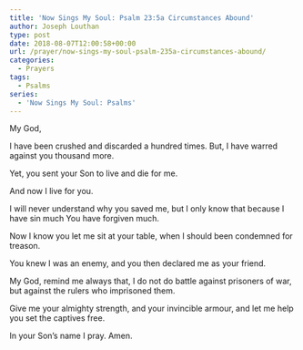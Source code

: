 ```yaml
---
title: 'Now Sings My Soul: Psalm 23:5a Circumstances Abound'
author: Joseph Louthan
type: post
date: 2018-08-07T12:00:58+00:00
url: /prayer/now-sings-my-soul-psalm-235a-circumstances-abound/
categories:
  - Prayers
tags:
  - Psalms
series:
  - 'Now Sings My Soul: Psalms'
---
```

</pre>
  My God,
  
  I have been crushed and 
    discarded a hundred times.
  	But, I have warred against you 
    thousand more.
  
  Yet, you sent your Son to live 
    and die for me.
  	
  And now I live for you.
  
  I will never understand 
    why you saved me,
  	but I only know that 
    because I have sin much
  	You have forgiven much.
  
  Now I know you let me sit 
    at your table,
  	when I should been 
    condemned for treason.
  
  You knew I was an enemy,
  	and you then declared me 
    as your friend.
  
  My God, remind me always that,
  	I do not do battle 
    against prisoners of war,
  	but against the rulers 
    who imprisoned them.
  
  Give me your almighty strength,
  	and your invincible armour,
  	and let me help 
    you set the captives free.
  
  In your Son’s name I pray. Amen. 
</pre>